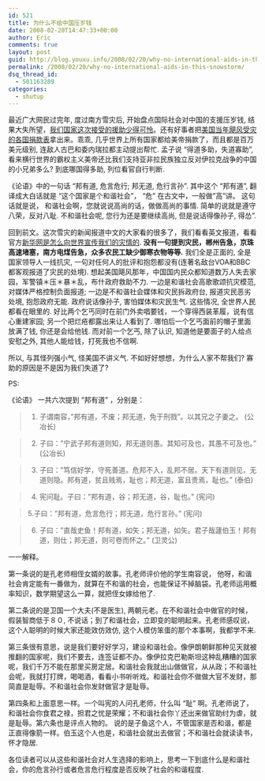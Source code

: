 ```yaml
---
id: 521
title: 为什么不给中国压岁钱
date: 2008-02-20T14:47:33+00:00
author: Eric
comments: true
layout: post
guid: http://blog.youxu.info/2008/02/20/why-no-international-aids-in-this-snowstorm/
permalink: /2008/02/20/why-no-international-aids-in-this-snowstorm/
dsq_thread_id:
  - 501163289
categories:
  - shutup
---
```

最近广大网民过完年, 度过南方雪灾后, 开始盘点国际社会对中国的支<wbr></wbr>援压岁钱, 结果大失所望，<a href="http://bbs.hnol.net/topic-1403981-1-1.html" target="_blank">我们国家这次接受的援助少得可怜</a>。还有好事者把<a href="http://www.daqi.com/bbs/00/1853115.html" target="_blank">美国当年飓风受灾的各国捐款表</a>拿出来。乖乖, 几乎世界上所有国家都给美帝捐款了，而且都是百万美元级别, 连敌人古巴和委内瑞拉都主动提出帮忙. 孟子说 &#8220;得道多助，失道寡助&#8221;, 看来横行世界的霸权主义美帝还比我们支持亚非拉民族独立反对伊拉克战争的中国的小兄弟多么? 到底哪国得多助, 列位看官自行判断.

《论语》中的一句话 &#8220;邦有道, 危言危行; 邦无道, 危行言孙&#8221;. 其中这个 &#8220;邦有道&#8221;, 翻译成大白话就是 &#8220;这个国家是个和谐社会&#8221;， &#8220;危&#8221; 在古文中，一般做&#8221;高&#8221;讲。 这句话就是说， 和谐社会啊，您就说说高尚的话，做做高尚的事情. 简单的说就是遵守<wbr></wbr>八荣，反对八耻. 不和谐社会呢, 您行为还是要继续高尚, 但是说话得像孙子, 得怂&#8221;.

回到前文。这次雪灾的新闻报道中文的大家看的很多了，我们看看英文报道，看看官方[新华网是怎么向世界宣传我们的灾情的](http://www.xinhuanet.cn/english/08snow/tn.htm). **没有一句提到灾民，郴州告急，京珠高速堵塞，南方电煤告急，众多农民工缺少御寒衣物等等.** 我们全是正面的, 全是国家领导人一线抗灾, 一句对任何人的批评和抱怨都没有(连著名敌台VOA和BBC都客观报道了灾民的处境). 想起美国飓风那年，中国国内民众都知道数万人失去家园，军警镇＊压＊暴＊乱，布什政府救助不力. 一边是和谐社会高歌歌颂抗灾模范, 对媒体严格控制负面报道; 一边是不和谐社会媒体和灾民拆政府台, 报道灾民恶劣处境, 抱怨政府无能. 政府说话像孙子, 害怕媒体和灾民生气. 这些情况, 全世界人民都看在眼里的. 好比两个乞丐同时在前门外卖唱要钱，一个穿得西装革履，说有信心重建家园; 另一个把烂疮都露出来让人看到了. 哪怕后一个乞丐面前的帽子里面放满了钱, 你还是会给他钱. 而对前一个乞丐, 除了认识, 知道他是要面子的人给点安慰之外, 其他人能给钱，打死我也不信啊.

所以, 与其怪列强小气, 怪美国不讲义气. 不如好好想想，为什么人家不帮我们? 寡助的原因是不是因为我们失道了?

PS:
  
《论语》 一共六次提到 &#8220;邦有道&#8221; ，分别是：

<blockquote class="quote" style="border-left: 1px solid #cccccc; margin: 0px 0px 0px 0.8ex; padding-left: 1ex">
</blockquote>

> 1. 子谓南容，&#8221;邦有道，不废；邦无道，免于刑戮&#8221;。以其兄之子妻之。 (公冶长)

> 2. 子曰：&#8221;宁武子邦有道则知，邦无道则愚。其知可及也，其愚不可及也。&#8221; (公冶长)

> 3. 子曰：&#8221;笃信好学，守死善道。危邦不入，乱邦不居。天下有道则见，无道则隐。邦有道，贫且贱焉，耻也；邦无道，富且贵焉，耻也。&#8221; (泰伯)

> 4. 宪问耻。子曰：&#8221;邦有道，谷；邦无道，谷，耻也。&#8221; (宪问)

> 5.子曰：&#8221;邦有道，危言危行；邦无道，危行言孙。&#8221; (宪问)

> 6. 子曰：&#8221;直哉史鱼！邦有道，如矢；邦无道，如矢。君子哉蘧伯玉！邦有道，则仕；邦无道，则可卷而怀之。&#8221; (卫灵公)

一一解释。

第一条说的是孔老师相侄女婿的故事。孔老师评价他的学生南容说， 他呀，和谐社会肯定能有一番做为，就算在不和谐的社会，也能保证不掉脑袋。孔老师运用概率知识，数学期望这么一算，就把侄女嫁给他了.

第二条说的是卫国一个大夫(不是医生), 两朝元老。在不和谐社会中做官的时候，假装智商低于８０, 不说话；到了和谐社会，立即变的聪明起来。孔老师感叹说，这个人聪明的时候大家还能效仿效仿, 这个人模仿笨蛋的那个本事啊，我都学不来.
  
第三条很有意思，说是我们要好好学习，建设和谐社会。像伊朗朝鲜那种见天就被推翻的国家呢，我们不要去，连签证都不办。像伊拉克巴勒斯坦这种乱糟糟的国家呢，我们千万不能在那里买房定居。和谐社会我就出山做做官，从从政；不和谐社会呢，我就打打牌，喝喝酒，看看小书听听戏。和谐社会你不做做大官不发财，那简直是耻辱。不和谐社会你发财做官才是耻辱。

第四条和上面意思一样。一个叫宪的人问孔老师，什么叫 &#8220;耻&#8221; 啊。孔老师说了， 和谐社会你食君之禄，担君之忧是荣耀；不和谐社会你丫还出来做官助纣为虐，就是耻辱。第六条也是评点人物的。 说的是子鱼这个人，不管国家是否和谐，都是正直得像箭一样。伯玉这个人也是，和谐社会就出去做官；不和谐社会就读读书，怀才隐居.

各位读者可以从这些和谐社会对人生选择的影响上，思考一下到底什么是和谐社会，你的危言孙行或者危言危行程度是否反映了社会的和谐程度.